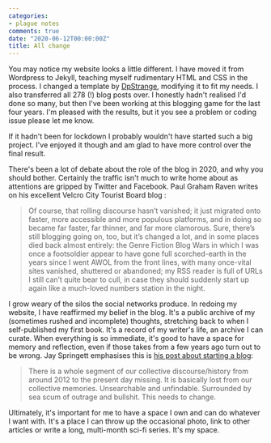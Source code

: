 ```yaml
---
categories:
- plague notes
comments: true
date: "2020-06-12T00:00:00Z"
title: All change
---
```


You may notice my website looks a little different. I have moved it from Wordpress to Jekyll, teaching myself rudimentary HTML and CSS in the process. I changed a template by [DpStrange](https://github.com/dpstrange/jekyll-bootstrap), modifying it to fit my needs. I also transferred all 278 (!) blog posts over. I honestly hadn't realised I'd done so many, but then I've been working at this blogging game for the last four years. I'm pleased with the results, but it you see a problem or coding issue please let me know.

If it hadn't been for lockdown I probably wouldn't have started such a big project. I've enjoyed it though and am glad to have more control over the final result.

There's been a lot of debate about the role of the blog in 2020, and why you should bother. Certainly the traffic isn't much to write home about as attentions are gripped by Twitter and Facebook. Paul Graham Raven writes on his excellent Velcro City Tourist Board blog :

> Of course, that rolling discourse hasn’t vanished; it just migrated onto faster, more accessible and more populous platforms, and in doing so became far faster, far thinner, and far more clamorous. Sure, there’s still blogging going on, too, but it’s changed a lot, and in some places died back almost entirely: the Genre Fiction Blog Wars in which I was once a footsoldier appear to have gone full scorched-earth in the years since I went AWOL from the front lines, with many once-vital sites vanished, shuttered or abandoned; my RSS reader is full of URLs I still can’t quite bear to cull, in case they should suddenly start up again like a much-loved numbers station in the night.

I grow weary of the silos the social networks produce. In redoing my website, I have reaffirmed my belief in the blog. It's a public archive of my (sometimes rushed and incomplete) thoughts, stretching back to when I self-published my first book. It's a record of my writer's life, an archive I can curate. When everything is so immediate, it's good to have a space for memory and reflection, even if those takes from a few years ago turn out to be wrong. Jay Springett emphasises this is [his post about starting a blog](https://thejaymo.net/2019/12/14/114-please-for-the-love-of-blarg-start-a-blog/):

> There is a whole segment of our collective discourse/history from around 2012 to the present day missing. It is basically lost from our collective memories. Unsearchable and unfindable. Surrounded by sea scum of outrage and bullshit. This needs to change.

Ultimately, it's important for me to have a space I own and can do whatever I want with. It's a place I can throw up the occasional photo, link to other articles or write a long, multi-month sci-fi series. It's my space.
